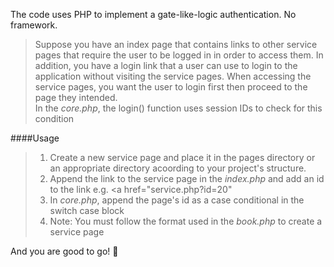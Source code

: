 The code uses PHP to implement a gate-like-logic authentication. No framework.
>Suppose you have an index page that contains links to other service pages that
>require the user to be logged in in order to access them. In addition, you have a login link that 
>a user can use to login to the application without visiting the service pages.
>When accessing the service pages, you want the user to login first then proceed 
>to the page they intended.   
In the *core.php*, the login() function uses session IDs to check for this condition

####Usage
>1. Create a new service page and place it in the pages directory or an appropriate directory acoording to your project's structure.    
>2. Append the link to the service page in the *index.php* and add an id to the link
>e.g. <a href="service.php?id=20"
>3. In _core.php_, append the page's id as a case conditional in the switch case block
>4. Note: You must follow the format used in the *book.php* to create a service page

And you are good to go! :rocket: